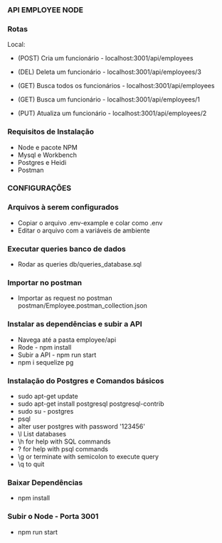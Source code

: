 ### API EMPLOYEE NODE

### Rotas

Local:
- (POST) Cria um funcionário - localhost:3001/api/employees

- (DEL) Deleta um funcionário - localhost:3001/api/employees/3

- (GET) Busca todos os funcionários - localhost:3001/api/employees
- (GET) Busca um funcionário - localhost:3001/api/employees/1

- (PUT) Atualiza um funcionário - localhost:3001/api/employees/2

### Requisitos de Instalação
- Node e pacote NPM
- Mysql e Workbench
- Postgres e Heidi
- Postman

### CONFIGURAÇÕES

### Arquivos à serem configurados
- Copiar o arquivo .env-example e colar como .env
- Editar o arquivo com a variáveis de ambiente

### Executar queries banco de dados
- Rodar as queries db/queries_database.sql

### Importar no postman
- Importar as request no postman postman/Employee.postman_collection.json

### Instalar as dependências e subir a API
- Navega até a pasta employee/api
- Rode - npm install
- Subir a API - npm run start
- npm i sequelize pg

### Instalação do Postgres e Comandos básicos
- sudo apt-get update
- sudo apt-get install postgresql postgresql-contrib
- sudo su - postgres
- psql
- alter user postgres with password '123456'
- \l List databases
- \h for help with SQL commands
- \? for help with psql commands
- \g or terminate with semicolon to execute query
- \q to quit

### Baixar Dependências
- npm install

### Subir o Node - Porta 3001
- npm run start
